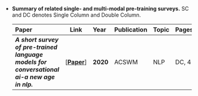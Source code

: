 * **Summary of related single- and multi-modal pre-training surveys.** SC and DC denotes Single Column and Double Column.   
   
     | **Paper**     | **Link**           | **Year**           | **Publication**     | **Topic**          | **Pages** |
     |:-----------   |:----------------:  |:----------------   |:----------------    |:----------------   |:----------------  |
     | ***A short survey of pre-trained language models for conversational ai-a new age in nlp.*** <br />      | [[**Paper**]()]      | **2020**      | ACSWM      | NLP      | DC, 4 | 
